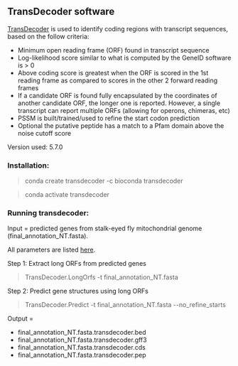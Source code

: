 ## TransDecoder software

[TransDecoder](https://github.com/TransDecoder/TransDecoder/wiki) is used to identify coding regions with transcript sequences, based on the follow criteria:
- Minimum open reading frame (ORF) found in transcript sequence
- Log-likelihood score similar to what is computed by the GeneID software is > 0
- Above coding score is greatest when the ORF is scored in the 1st reading frame as compared to scores in the other 2 forward reading frames
- If a candidate ORF is found fully encapsulated by the coordinates of another candidate ORF, the longer one is reported. However, a single transcript can report multiple ORFs (allowing for operons, chimeras, etc)
- PSSM is built/trained/used to refine the start codon prediction
- Optional the putative peptide has a match to a Pfam domain above the noise cutoff score

Version used: 5.7.0

### Installation:
 > conda create transdecoder -c bioconda transdecoder
 
 > conda activate transdecoder

### Running transdecoder:
Input = predicted genes from stalk-eyed fly mitochondrial genome (final_annotation_NT.fasta).

All parameters are listed [here](https://github.com/TransDecoder/TransDecoder/blob/master/Changelog.txt).

Step 1: Extract long ORFs from predicted genes

  > TransDecoder.LongOrfs -t final_annotation_NT.fasta

Step 2: Predict gene structures using long ORFs

 > TransDecoder.Predict -t final_annotation_NT.fasta --no_refine_starts

Output = 
- final_annotation_NT.fasta.transdecoder.bed 
- final_annotation_NT.fasta.transdecoder.gff3
- final_annotation_NT.fasta.transdecoder.cds
- final_annotation_NT.fasta.transdecoder.pep

